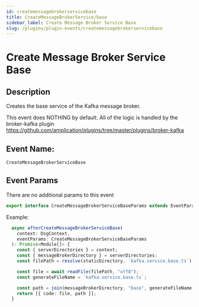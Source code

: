 ```yaml
---
id: createmessagebrokerservicebase
title: CreateMessageBrokerService/base
sidebar_label: Create Message Broker Service Base
slug: /plugins/plugin-events/createmessagebrokerservicebase
---
```


# Create Message Broker Service Base

## Description

Creates the base service of the Kafka message broker.

This event does NOTHING by default. All of the logic is handled by the broker-kafka plugin https://github.com/amplication/plugins/tree/master/plugins/broker-kafka

## Event Name:
`CreateMessageBrokerServiceBase`

## Event Params
There are no additional params to this event
```ts
export interface CreateMessageBrokerServiceBaseParams extends EventParams {}
```

Example:
```ts
  async afterCreateMessageBrokerServiceBase(
    context: DsgContext,
    eventParams: CreateMessageBrokerServiceBaseParams
  ): Promise<Module[]> {
    const { serverDirectories } = context;
    const { messageBrokerDirectory } = serverDirectories;
    const filePath = resolve(staticDirectory, `kafka.service.base.ts`);

    const file = await readFile(filePath, "utf8");
    const generateFileName = `kafka.service.base.ts`;

    const path = join(messageBrokerDirectory, "base", generateFileName);
    return [{ code: file, path }];
  }
```

